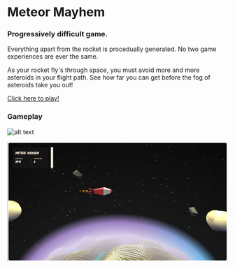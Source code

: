 # Meteor Mayhem
### Progressively difficult game.

Everything apart from the rocket is procedually generated. No two game experiences are ever the same.

As your rocket fly's through space, you must avoid more and more asteroids in your flight path. 
See how far you can get before the fog of asteroids take you out!

<a href="https://hydeit.co/meteor-mayhem/" target="_blank">Click here to play!</a>

### Gameplay

![alt text](https://github.com/jessehhydee/meteor-mayhem/blob/main/assets/screenshots/one.pngraw=true)

![alt text](https://github.com/jessehhydee/meteor-mayhem/blob/main/assets/screenshots/two.png?raw=true)